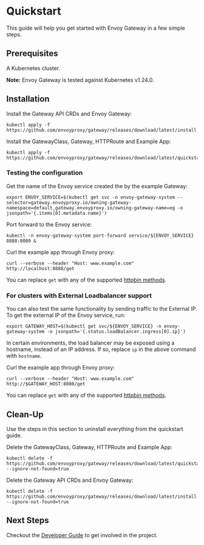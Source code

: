 # Quickstart

This guide will help you get started with Envoy Gateway in a few simple steps.

## Prerequisites

A Kubernetes cluster.

__Note:__ Envoy Gateway is tested against Kubernetes v1.24.0.

## Installation

Install the Gateway API CRDs and Envoy Gateway:

```shell
kubectl apply -f https://github.com/envoyproxy/gateway/releases/download/latest/install.yaml
```

Install the GatewayClass, Gateway, HTTPRoute and Example App:

```shell
kubectl apply -f https://github.com/envoyproxy/gateway/releases/download/latest/quickstart.yaml
```

### Testing the configuration

Get the name of the Envoy service created the by the example Gateway:

```shell
export ENVOY_SERVICE=$(kubectl get svc -n envoy-gateway-system --selector=gateway.envoyproxy.io/owning-gateway-namespace=default,gateway.envoyproxy.io/owning-gateway-name=eg -o jsonpath='{.items[0].metadata.name}')
```

Port forward to the Envoy service:

```shell
kubectl -n envoy-gateway-system port-forward service/${ENVOY_SERVICE} 8888:8080 &
```

Curl the example app through Envoy proxy:

```shell
curl --verbose --header "Host: www.example.com" http://localhost:8888/get
```

You can replace `get` with any of the supported [httpbin methods][httpbin_methods].

### For clusters with External Loadbalancer support

You can also test the same functionality by sending traffic to the External IP. To get the external IP of the
Envoy service, run:

```shell
export GATEWAY_HOST=$(kubectl get svc/${ENVOY_SERVICE} -n envoy-gateway-system -o jsonpath='{.status.loadBalancer.ingress[0].ip}')
```

In certain environments, the load balancer may be exposed using a hostname, instead of an IP address. If so, replace
`ip` in the above command with `hostname`.

Curl the example app through Envoy proxy:

```shell
curl --verbose --header "Host: www.example.com" http://$GATEWAY_HOST:8080/get
```

You can replace `get` with any of the supported [httpbin methods][httpbin_methods].

## Clean-Up

Use the steps in this section to uninstall everything from the quickstart guide.

Delete the GatewayClass, Gateway, HTTPRoute and Example App:

```shell
kubectl delete -f https://github.com/envoyproxy/gateway/releases/download/latest/quickstart.yaml --ignore-not-found=true
```

Delete the Gateway API CRDs and Envoy Gateway:

```shell
kubectl delete -f https://github.com/envoyproxy/gateway/releases/download/latest/install.yaml --ignore-not-found=true
```

## Next Steps

Checkout the [Developer Guide](../dev/README.md) to get involved in the project.

[httpbin_methods]: https://httpbin.org/#/HTTP_Methods
